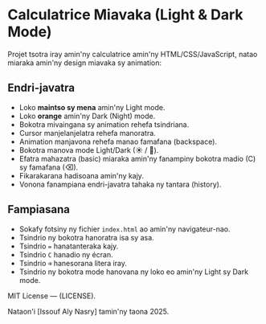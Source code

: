 # Calculatrice Miavaka (Light & Dark Mode)

Projet tsotra iray amin'ny calculatrice amin'ny HTML/CSS/JavaScript, natao miaraka amin'ny design miavaka sy animation:

## Endri-javatra

- Loko **maintso sy mena** amin'ny Light mode.
- Loko **orange** amin'ny Dark (Night) mode.
- Bokotra mivaingana sy animation rehefa tsindriana.
- Cursor manjelanjelatra rehefa manoratra.
- Animation manjavona rehefa manao famafana (backspace).
- Bokotra manova mode Light/Dark (☀ / 🌙).
- Efatra mahazatra (basic) miaraka amin'ny fanampiny bokotra madio (C) sy famafana (⌫).
- Fikarakarana hadisoana amin'ny kajy.
- Vonona fanampiana endri-javatra tahaka ny tantara (history).

## Fampiasana

- Sokafy fotsiny ny fichier `index.html` ao amin'ny navigateur-nao.
- Tsindrio ny bokotra hanoratra isa sy asa.
- Tsindrio `=` hanatanteraka kajy.
- Tsindrio `C` hanadio ny écran.
- Tsindrio `⌫` hanesorana litera iray.
- Tsindrio ny bokotra mode hanovana ny loko eo amin'ny Light sy Dark mode.

MIT License — (LICENSE).

Nataon'i [Issouf Aly Nasry] tamin'ny taona 2025.

